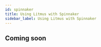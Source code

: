 ```yaml
---
id: spinnaker
title: Using Litmus with Spinnaker
sidebar_label: Using Litmus with Spinnaker
---
```


## Coming soon